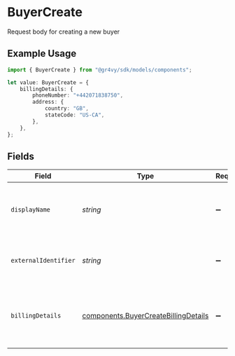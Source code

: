 # BuyerCreate

Request body for creating a new buyer

## Example Usage

```typescript
import { BuyerCreate } from "@gr4vy/sdk/models/components";

let value: BuyerCreate = {
    billingDetails: {
        phoneNumber: "+442071838750",
        address: {
            country: "GB",
            stateCode: "US-CA",
        },
    },
};
```

## Fields

| Field                                                                                        | Type                                                                                         | Required                                                                                     | Description                                                                                  |
| -------------------------------------------------------------------------------------------- | -------------------------------------------------------------------------------------------- | -------------------------------------------------------------------------------------------- | -------------------------------------------------------------------------------------------- |
| `displayName`                                                                                | *string*                                                                                     | :heavy_minus_sign:                                                                           | The display name for the buyer to show in the dashboard                                      |
| `externalIdentifier`                                                                         | *string*                                                                                     | :heavy_minus_sign:                                                                           | The merchant identifier for this buyer                                                       |
| `billingDetails`                                                                             | [components.BuyerCreateBillingDetails](../../models/components/buyercreatebillingdetails.md) | :heavy_minus_sign:                                                                           | The billing name, address, email, and other fields for this buyer                            |